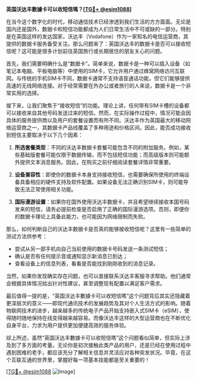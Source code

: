 **英国沃达丰數據卡可以收短信嗎？[[TG💪+ @esim1088](https://t.me/s/esim1088)]**

在当今这个数字化的时代，移动通信技术已经渗透到我们生活的方方面面。无论是国内还是国外，数据卡和短信功能都成为人们日常生活中不可或缺的一部分。特别是在英国这样的发达国家，沃达丰（Vodafone）作为一家知名的电信运营商，其提供的数据卡服务备受关注。那么问题来了：英国沃达丰的数据卡是否可以接收短信呢？这可能是很多计划前往英国旅行或长期居住的朋友关心的问题。

首先，我们需要明确什么是“数据卡”。简单来说，数据卡是一种可以插入设备（如笔记本电脑、平板电脑等）中使用的SIM卡，它允许用户通过蜂窝网络访问互联网。与传统的手机SIM卡不同，数据卡通常不支持语音通话功能，但它们能够提供高速的无线网络连接。对于经常需要在外办公或者旅行的人来说，数据卡是一个非常实用的选择。

接下来，让我们聚焦于“接收短信”的功能。理论上讲，任何带有SIM卡槽的设备都可以接收来自其他号码发送过来的短信。然而，在实际操作过程中，情况可能会因具体的服务提供商以及用户的套餐设置而有所不同。沃达丰作为英国最大的移动网络运营商之一，其数据卡产品线覆盖了多种用途和价格区间。因此，能否成功接收到短信主要取决于以下几个因素：

1. **所选套餐类型**：不同的沃达丰数据卡套餐可能包含不同的附加服务。例如，某些基础版套餐可能仅限于数据传输，而不包括短信功能；而高级版本则可能额外提供文本消息服务。因此，在购买之前仔细阅读套餐详情非常重要。
   
2. **设备兼容性**：即使你的数据卡本身支持接收短信，也需要确保所使用的终端设备具备相应的硬件支持及软件配置。如果设备无法正确识别SIM卡，则可能导致无法正常使用相关功能。

3. **国际漫游设置**：如果你在国外使用沃达丰数据卡，并且希望继续接收本国号码发来的短信，请务必提前检查是否启用了正确的国际漫游选项。否则，即便你的数据卡理论上具备此能力，也可能因为网络限制而失败。

那么，如何判断自己的沃达丰数据卡是否真的能够接收短信呢？这里有一些简单的测试方法供参考：
- 尝试从另一部手机向自己当前使用的数据卡号码发送一条测试短信；
- 确认是否有任何提示音或通知显示新消息已到达；
- 查看设备上的信息列表，看看是否能找到刚刚收到的消息记录。

当然，如果你发现确实存在问题，也可以直接联系沃达丰客服寻求帮助。他们通常会根据具体情况给出针对性建议，甚至调整现有配置以满足客户需求。

最后值得一提的是，“英国沃达丰數據卡可以收短信嗎”这个问题背后其实还隐藏着更深层次的意义——即现代通讯技术的发展趋势及其对个人生活方式的影响。随着物联网技术的进步，越来越多的传统电子产品开始支持嵌入式SIM卡（eSIM），使得随时随地保持在线变得越来越容易。而像沃达丰这样的大型运营商也在不断优化自身平台，力求为用户提供更加便捷高效的服务体验。

综上所述，虽然“英国沃达丰數據卡可以收短信嗎”这个问题看似简单，但实际上涉及到了多方面的考量。无论你是初次接触此类产品的用户，还是已经在使用过程中遇到困难的老手，都应该充分了解相关信息并灵活应对各种突发状况。毕竟，在这个互联互通的世界里，掌握好每一项基本技能都是至关重要的！

[[TG💪+ @esim1088](https://t.me/s/esim1088) ![Image](https://i.postimg.cc/4NQfJmqS/Snipaste-2025-05-13-00-14-12.png)]
